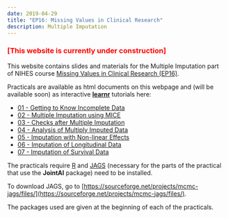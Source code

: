 ```yaml
---
date: 2019-04-29
title: "EP16: Missing Values in Clinical Research"
description: Multiple Imputation
---
```


<div style="color:red;">
<h3>[This website is currently under construction]</h3>
</div>

This website contains slides and materials for the Multiple Imputation part of
NIHES course [Missing Values in Clinical Research (EP16)](https://www.nihes.com/course/ep16_missing_values_in_clinical_research/).

Practicals are available as html documents on this webpage and (will be available soon) as interactive
[**learnr**](https://rstudio.github.io/learnr/) tutorials here:

* [01 - Getting to Know Incomplete Data](https://emcbiostatistics.shinyapps.io/EP16_IncompleteData)
* [02 - Multiple Imputation using MICE](https://emcbiostatistics.shinyapps.io/EP16_MImice)
* [03 - Checks after Multiple Imputation](https://emcbiostatistics.shinyapps.io/EP16_MIcheck)
* [04 - Analysis of Multiply Imputed Data](https://emcbiostatistics.shinyapps.io/EP16_AnalysisMI)
* [05 - Imputation with Non-linear Effects](https://emcbiostatistics.shinyapps.io/EP16_MInonlin)
* [06 - Imputation of Longitudinal Data](https://emcbiostatistics.shinyapps.io/EP16_MIlong)
* [07 - Imputation of Survival Data](https://emcbiostatistics.shinyapps.io/EP16_MIsurv)

The practicals require [R](https://cran.r-project.org/) and
[JAGS](https://sourceforge.net/projects/mcmc-jags/files/) (necessary for the parts of the practical that use the **JointAI** package) need to be installed.

To download JAGS, go to [https://sourceforge.net/projects/mcmc-jags/files/](https://sourceforge.net/projects/mcmc-jags/files/).

The packages used are given at the beginning of each of the practicals.

